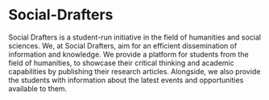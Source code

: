 # Social-Drafters
Social Drafters is a student-run initiative in the field of humanities and social sciences. We, at Social Drafters, aim for an efficient dissemination of information and knowledge. We provide a platform for students from the field of humanities, to showcase their critical thinking and academic capabilities by publishing their research articles. Alongside, we also provide the students with information about the latest events and opportunities available to them.
